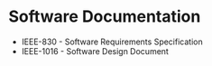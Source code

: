# Software Documentation
- IEEE-830 - Software Requirements Specification
- IEEE-1016 - Software Design Document
